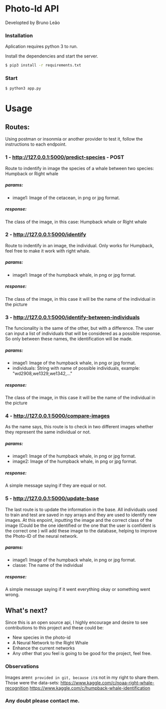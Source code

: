 # Photo-Id API
Developted by Bruno Leão

### Installation

Aplication requires python 3 to run.

Install the dependencies and start the server.

```sh
$ pip3 install -r requirements.txt
```

### Start

```sh
$ python3 app.py
```

# Usage
## Routes:
Using postman or insonmia or another provider to test it, follow the instructions to each endpoint.

### 1 - http://127.0.0.1:5000/predict-species - POST
Route to indentify in image the species of a whale between two species: Humpback or Right whale 
##### params:
- image1: Image of the cetacean, in png or jpg format.

##### response: 
The class of the image, in this case: Humpback whale or Right whale

### 2 - http://127.0.0.1:5000/identify 
Route to indentify in an image, the individual. Only works for Humpback, feel free to make it work with right whale.

##### params:
- image1: Image of the humpback whale, in png or jpg format.

##### response: 
The class of the image, in this case it will be the name of the individual in the picture

### 3 - http://127.0.0.1:5000/identify-between-individuals
The funcionality is the same of the other, but with a difference. The user can input a list of individuals that will be considered as a possible response. So only between these names, the identification will be made.

##### params:
- image1: Image of the humpback whale, in png or jpg format.
- individuals: String with name of possible individuals, example: "wd2908,we1329,we1342,..."

##### response: 
The class of the image, in this case it will be the name of the individual in the picture

### 4 - http://127.0.0.1:5000/compare-images
As the name says, this route is to check in two different images whether they represent the same individual or not.

##### params:
- image1: Image of the humpback whale, in png or jpg format.
- image2: Image of the humpback whale, in png or jpg format.

##### response: 
A simple message saying if they are equal or not.

### 5 - http://127.0.0.1:5000/update-base
The last route is to update the information in the base. All individuals used to train and test are saved in npy arrays and they are used to identify new images. At this enpoint, inputting the image and the correct class of the image (Could be the one identified or the one that the user is confident is the correct one ) will add these image to the database, helping to improve the Photo-ID of the neural network.

##### params:
- image1: Image of the humpback whale, in png or jpg format.
- classe: The name of the individual 

##### response: 
A simple message saying if it went everything okay or something went wrong.

## What's next?

Since this is an open source api, I highly encourage and desire to see contributions to this project and these could be:
- New species in the photo-id
- A Neural Network to the Right Whale
- Enhance the current networks
- Any other that you feel is going to be good for the project, feel free.
 
### Observations
Images aren`t provided in git, because it`s not in my right to share them.
Those were the data-sets:
https://www.kaggle.com/c/noaa-right-whale-recognition
https://www.kaggle.com/c/humpback-whale-identification

### Any doubt please contact me.


